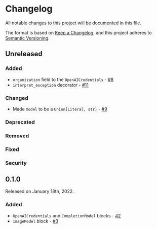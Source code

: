 # Changelog

All notable changes to this project will be documented in this file.

The format is based on [Keep a Changelog](https://keepachangelog.com/en/1.0.0/),
and this project adheres to [Semantic Versioning](https://semver.org/spec/v2.0.0.html).

## Unreleased

### Added

- `organization` field to the `OpenAICredentials` - [#8](https://github.com/PrefectHQ/prefect-openai/pull/8)
- `interpret_exception` decorator - [#11](https://github.com/PrefectHQ/prefect-openai/pull/11)

### Changed

- Made `model` to be a `Union[Literal, str]` - [#9](https://github.com/PrefectHQ/prefect-openai/pull/9)

### Deprecated

### Removed

### Fixed

### Security

## 0.1.0

Released on January 18th, 2022.

### Added

- `OpenAICredentials` and `CompletionModel` blocks - [#2](https://github.com/PrefectHQ/prefect-openai/pull/2)
- `ImageModel` block - [#3](https://github.com/PrefectHQ/prefect-openai/pull/3)
